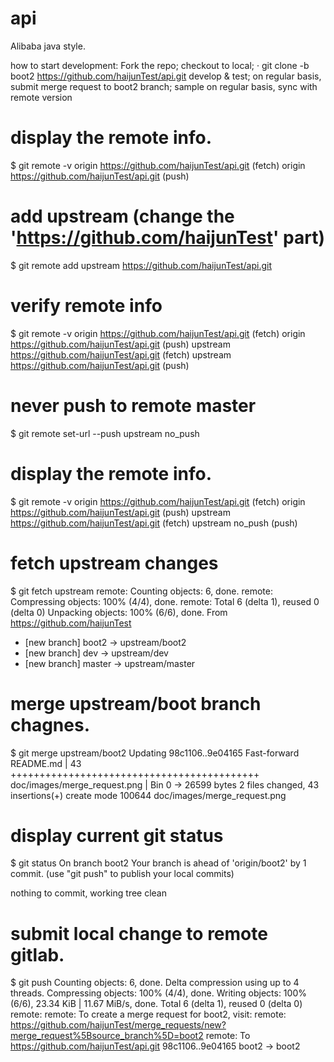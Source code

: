 # api
Alibaba java style.

how to start development:
Fork the repo;
checkout to local;
·            git clone -b boot2 https://github.com/haijunTest/api.git
develop & test;
on regular basis, submit merge request to boot2 branch; sample
on regular basis, sync with remote version
# display the remote info.
$ git remote -v
origin  https://github.com/haijunTest/api.git (fetch)
origin  https://github.com/haijunTest/api.git (push)
 
# add upstream (change the 'https://github.com/haijunTest' part)
$ git remote add upstream  https://github.com/haijunTest/api.git
 
# verify remote info
$ git remote -v
origin https://github.com/haijunTest/api.git (fetch)
origin  https://github.com/haijunTest/api.git (push)
upstream        https://github.com/haijunTest/api.git (fetch)
upstream        https://github.com/haijunTest/api.git (push)
 
# never push to remote master
$ git remote set-url --push upstream no_push
 
# display the remote info.
$ git remote -v
origin  https://github.com/haijunTest/api.git (fetch)
origin  https://github.com/haijunTest/api.git (push)
upstream        https://github.com/haijunTest/api.git (fetch)
upstream        no_push (push)
 
# fetch upstream changes
$ git fetch upstream
remote: Counting objects: 6, done.
remote: Compressing objects: 100% (4/4), done.
remote: Total 6 (delta 1), reused 0 (delta 0)
Unpacking objects: 100% (6/6), done.
From https://github.com/haijunTest
 * [new branch]      boot2      -> upstream/boot2
 * [new branch]      dev        -> upstream/dev
 * [new branch]      master     -> upstream/master
 
# merge upstream/boot branch chagnes.
$ git merge  upstream/boot2
Updating 98c1106..9e04165
Fast-forward
 README.md                    |  43 +++++++++++++++++++++++++++++++++++++++++++
 doc/images/merge_request.png | Bin 0 -> 26599 bytes
 2 files changed, 43 insertions(+)
 create mode 100644 doc/images/merge_request.png
 
# display current git status
$ git status
On branch boot2
Your branch is ahead of 'origin/boot2' by 1 commit.
  (use "git push" to publish your local commits)
 
nothing to commit, working tree clean
 
# submit local change to remote gitlab.
$ git push
Counting objects: 6, done.
Delta compression using up to 4 threads.
Compressing objects: 100% (4/4), done.
Writing objects: 100% (6/6), 23.34 KiB | 11.67 MiB/s, done.
Total 6 (delta 1), reused 0 (delta 0)
remote:
remote: To create a merge request for boot2, visit:
remote:   https://github.com/haijunTest/merge_requests/new?merge_request%5Bsource_branch%5D=boot2
remote:
To https://github.com/haijunTest/api.git
   98c1106..9e04165  boot2 -> boot2

